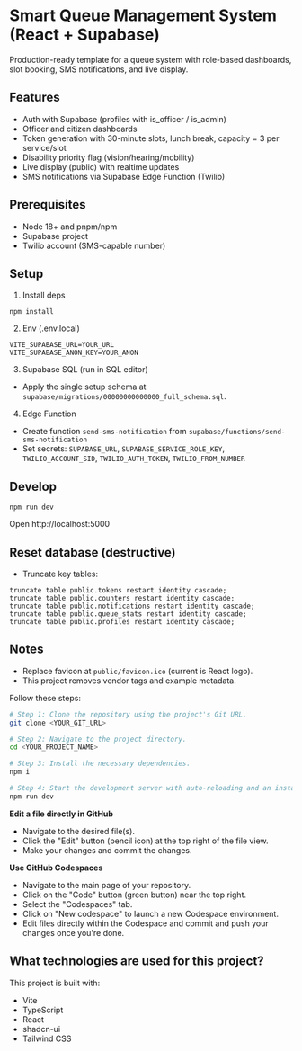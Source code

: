 # Smart Queue Management System (React + Supabase)

Production-ready template for a queue system with role-based dashboards, slot booking, SMS notifications, and live display.

## Features
- Auth with Supabase (profiles with is_officer / is_admin)
- Officer and citizen dashboards
- Token generation with 30-minute slots, lunch break, capacity = 3 per service/slot
- Disability priority flag (vision/hearing/mobility)
- Live display (public) with realtime updates
- SMS notifications via Supabase Edge Function (Twilio)

## Prerequisites
- Node 18+ and pnpm/npm
- Supabase project
- Twilio account (SMS-capable number)

## Setup
1) Install deps
```
npm install
```
2) Env (.env.local)
```
VITE_SUPABASE_URL=YOUR_URL
VITE_SUPABASE_ANON_KEY=YOUR_ANON
```
3) Supabase SQL (run in SQL editor)
- Apply the single setup schema at `supabase/migrations/00000000000000_full_schema.sql`.

4) Edge Function
- Create function `send-sms-notification` from `supabase/functions/send-sms-notification`
- Set secrets: `SUPABASE_URL`, `SUPABASE_SERVICE_ROLE_KEY`, `TWILIO_ACCOUNT_SID`, `TWILIO_AUTH_TOKEN`, `TWILIO_FROM_NUMBER`

## Develop
```
npm run dev
```
Open http://localhost:5000

## Reset database (destructive)
- Truncate key tables:
```
truncate table public.tokens restart identity cascade;
truncate table public.counters restart identity cascade;
truncate table public.notifications restart identity cascade;
truncate table public.queue_stats restart identity cascade;
truncate table public.profiles restart identity cascade;
```

## Notes
- Replace favicon at `public/favicon.ico` (current is React logo).
- This project removes vendor tags and example metadata.


Follow these steps:

```sh
# Step 1: Clone the repository using the project's Git URL.
git clone <YOUR_GIT_URL>

# Step 2: Navigate to the project directory.
cd <YOUR_PROJECT_NAME>

# Step 3: Install the necessary dependencies.
npm i

# Step 4: Start the development server with auto-reloading and an instant preview.
npm run dev
```

**Edit a file directly in GitHub**

- Navigate to the desired file(s).
- Click the "Edit" button (pencil icon) at the top right of the file view.
- Make your changes and commit the changes.

**Use GitHub Codespaces**

- Navigate to the main page of your repository.
- Click on the "Code" button (green button) near the top right.
- Select the "Codespaces" tab.
- Click on "New codespace" to launch a new Codespace environment.
- Edit files directly within the Codespace and commit and push your changes once you're done.

## What technologies are used for this project?

This project is built with:

- Vite
- TypeScript
- React
- shadcn-ui
- Tailwind CSS

